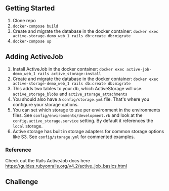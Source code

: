 ## Getting Started
1. Clone repo
2. `docker-compose build`
3. Create and migrate the database in the docker container: `docker exec active-storage-demo_web_1 rails db:create db:migrate`
4. `docker-compose up`

## Adding ActiveJob
1. Install ActiveJob in the docker container: `docker exec active-job-demo_web_1 rails active_storage:install`
3. Create and migrate the database in the docker container: `docker exec active-storage-demo_web_1 rails db:create db:migrate`
5. This adds two tables to your db, which ActiveStorage will use. `active_storage_blobs` and `active_storage_attachments`
6. You should also have a `config/storage.yml` file. That's where you configure your storage options.
7. You can set which storage to use per environment in the environments files. See `config/environments/development.rb` and look at the `config.active_storage.service` setting. By default it references the `local` storage.
8. Active storage has built in storage adapters for common storage options like S3. See `config/storage.yml` for commented examples.

### Reference
Check out the Rails ActiveJob docs here https://guides.rubyonrails.org/v4.2/active_job_basics.html

## Challenge
